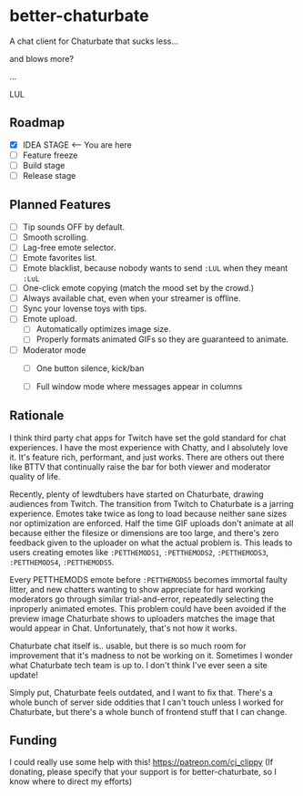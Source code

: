 # better-chaturbate

A chat client for Chaturbate that sucks less... 

and blows more? 

... 

LUL


## Roadmap

* [x] IDEA STAGE <-- You are here
* [ ] Feature freeze
* [ ] Build stage
* [ ] Release stage

## Planned Features

* [ ] Tip sounds OFF by default.
* [ ] Smooth scrolling.
* [ ] Lag-free emote selector.
* [ ] Emote favorites list.
* [ ] Emote blacklist, because nobody wants to send `:LUL` when they meant `:LuL`
* [ ] One-click emote copying (match the mood set by the crowd.)
* [ ] Always available chat, even when your streamer is offline.
* [ ] Sync your lovense toys with tips.
* [ ] Emote upload.
  * [ ] Automatically optimizes image size.
  * [ ] Properly formats animated GIFs so they are guaranteed to animate.
* [ ] Moderator mode
  * [ ] One button silence, kick/ban
  * [ ] Full window mode where messages appear in columns
  

## Rationale

I think third party chat apps for Twitch have set the gold standard for chat experiences. I have the most experience with Chatty, and I absolutely love it. It's feature rich, performant, and just works. There are others out there like BTTV that continually raise the bar for both viewer and moderator quality of life.

Recently, plenty of lewdtubers have started on Chaturbate, drawing audiences from Twitch. The transition from Twitch to Chaturbate is a jarring experience. Emotes take twice as long to load because neither sane sizes nor optimization are enforced. Half the time GIF uploads don't animate at all because either the filesize or dimensions are too large, and there's zero feedback given to the uploader on what the actual problem is. This leads to users creating emotes like `:PETTHEMODS1`, `:PETTHEMODS2`, `:PETTHEMODS3`, `:PETTHEMODS4`, `:PETTHEMODS5`.

Every PETTHEMODS emote before `:PETTHEMODS5` becomes immortal faulty litter, and new chatters wanting to show appreciate for hard working moderators go through similar trial-and-error, repeatedly selecting the inproperly animated emotes. This problem could have been avoided if the preview image Chaturbate shows to uploaders matches the image that would appear in Chat. Unfortunately, that's not how it works.

Chaturbate chat itself is.. usable, but there is so much room for improvement that it's madness to not be working on it. Sometimes I wonder what Chaturbate tech team is up to. I don't think I've ever seen a site update! 

Simply put, Chaturbate feels outdated, and I want to fix that. There's a whole bunch of server side oddities that I can't touch unless I worked for Chaturbate, but there's a whole bunch of frontend stuff that I can change.


## Funding

I could really use some help with this! https://patreon.com/cj_clippy
(If donating, please specify that your support is for better-chaturbate, so I know where to direct my efforts)
